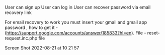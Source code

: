User can sign up
User can log in
User can recover password via email recovery link

For email recovery to work you must insert your gmail and gmail app password , how to get it - (https://support.google.com/accounts/answer/185833?hl=en). File - reset-request.inc.php file

Screen Shot 2022-08-21 at 10 21 57
